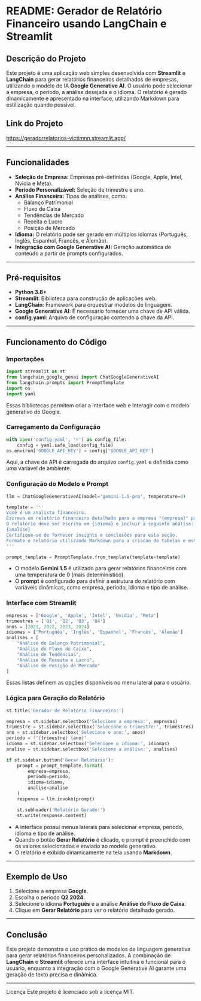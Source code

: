 # README: Gerador de Relatório Financeiro usando LangChain e Streamlit

## Descrição do Projeto
Este projeto é uma aplicação web simples desenvolvida com **Streamlit** e **LangChain** para gerar relatórios financeiros detalhados de empresas, utilizando o modelo de IA **Google Generative AI**. O usuário pode selecionar a empresa, o período, a análise desejada e o idioma. O relatório é gerado dinamicamente e apresentado na interface, utilizando Markdown para estilização quando possível.

## Link do Projeto
https://geradorrelatorios-victimnn.streamlit.app/

---

## Funcionalidades
- **Seleção de Empresa:** Empresas pré-definidas (Google, Apple, Intel, Nvidia e Meta).
- **Período Personalizável:** Seleção de trimestre e ano.
- **Análise Financeira:** Tipos de análises, como:
  - Balanço Patrimonial
  - Fluxo de Caixa
  - Tendências de Mercado
  - Receita e Lucro
  - Posição de Mercado
- **Idioma:** O relatório pode ser gerado em múltiplos idiomas (Português, Inglês, Espanhol, Francês, e Alemão).
- **Integração com Google Generative AI:** Geração automática de conteúdo a partir de prompts configurados.

---

## Pré-requisitos
- **Python 3.8+**
- **Streamlit**: Biblioteca para construção de aplicações web.
- **LangChain**: Framework para orquestrar modelos de linguagem.
- **Google Generative AI**: É necessário fornecer uma chave de API válida.
- **config.yaml**: Arquivo de configuração contendo a chave da API.
---

## Funcionamento do Código

### Importações
```python
import streamlit as st
from langchain_google_genai import ChatGoogleGenerativeAI
from langchain.prompts import PromptTemplate
import os
import yaml
```
Essas bibliotecas permitem criar a interface web e interagir com o modelo generativo do Google.

### Carregamento da Configuração
```python
with open('config.yaml', 'r') as config_file:
    config = yaml.safe_load(config_file)
os.environ['GOOGLE_API_KEY'] = config['GOOGLE_API_KEY']
```
Aqui, a chave de API é carregada do arquivo `config.yaml` e definida como uma variável de ambiente.

### Configuração do Modelo e Prompt
```python
llm = ChatGoogleGenerativeAI(model='gemini-1.5-pro', temperature=0)

template = '''
Você é um analista financeiro.
Escreva um relatório financeiro detalhado para a empresa "{empresa}" para o período {periodo}.
O relatório deve ser escrito em {idioma} e incluir a seguinte análise:
{analise}
Certifique-se de fornecer insights e conclusões para esta seção.
Formate o relatório utilizando Markdown para a criacao de tabelas e estilização quando possível.
'''

prompt_template = PromptTemplate.from_template(template=template)
```
- O modelo **Gemini 1.5** é utilizado para gerar relatórios financeiros com uma temperatura de 0 (mais determinístico).  
- O **prompt** é configurado para definir a estrutura do relatório com variáveis dinâmicas, como empresa, período, idioma e tipo de análise.

### Interface com Streamlit
```python
empresas = ['Google', 'Apple', 'Intel', 'Nvidia', 'Meta']
trimestres = ['Q1', 'Q2', 'Q3', 'Q4']
anos = [2021, 2022, 2023, 2024]
idiomas = ['Português', 'Inglês', 'Espanhol', 'Francês', 'Alemão']
analises = [
    "Análise do Balanço Patrimonial",
    "Análise do Fluxo de Caixa",
    "Análise de Tendências",
    "Análise de Receita e Lucro",
    "Análise de Posição de Mercado"
]
```
Essas listas definem as opções disponíveis no menu lateral para o usuário.

### Lógica para Geração do Relatório
```python
st.title('Gerador de Relatório Financeiro:')

empresa = st.sidebar.selectbox('Selecione a empresa:', empresas)
trimestre = st.sidebar.selectbox('Selecione o trimestre:', trimestres)
ano = st.sidebar.selectbox('Selecione o ano:', anos)
periodo = f"{trimestre} {ano}"
idioma = st.sidebar.selectbox('Selecione o idioma:', idiomas)
analise = st.sidebar.selectbox('Selecione a análise:', analises)

if st.sidebar.button('Gerar Relatório'):
    prompt = prompt_template.format(
        empresa=empresa,
        periodo=periodo,
        idioma=idioma,
        analise=analise
    )
    response = llm.invoke(prompt)

    st.subheader('Relatório Gerado:')
    st.write(response.content)
```
- A interface possui menus laterais para selecionar empresa, período, idioma e tipo de análise.  
- Quando o botão **Gerar Relatório** é clicado, o prompt é preenchido com os valores selecionados e enviado ao modelo generativo.  
- O relatório é exibido dinamicamente na tela usando **Markdown**.

---

## Exemplo de Uso
1. Selecione a empresa **Google**.
2. Escolha o período **Q2 2024**.
3. Selecione o idioma **Português** e a análise **Análise do Fluxo de Caixa**.
4. Clique em **Gerar Relatório** para ver o relatório detalhado gerado.

---

## Conclusão
Este projeto demonstra o uso prático de modelos de linguagem generativa para gerar relatórios financeiros personalizados. A combinação de **LangChain** e **Streamlit** oferece uma interface intuitiva e funcional para o usuário, enquanto a integração com o Google Generative AI garante uma geração de texto precisa e dinâmica.

---

Licença
Este projeto é licenciado sob a licença MIT.
